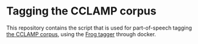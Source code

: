 # Tagging the CCLAMP corpus
This repository contains the script that is used for part-of-speech tagging [the CCLAMP corpus](https://doi.org/10.5117/NEDTAA2021.3.002.PIER!), using the [Frog tagger](https://languagemachines.github.io/frog/) through docker.
